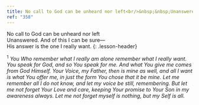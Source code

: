 ```yaml
---
title: No call to God can be unheard nor left<br/>&nbsp;&nbsp;Unanswered. And of this I can be sure;<br/>&nbsp;&nbsp;His answer is the one I really want.
ref: "358"
---
```


No call to God can be unheard nor left<br/>
Unanswered. And of this I can be sure—<br/>
His answer is the one I really want.
{: .lesson-header}

<sup>1</sup> *You Who remember what I really am alone remember what I
really want. You speak for God, and so You speak for me. And what You
give me comes from God Himself. Your Voice, my Father, then is mine as
well, and all I want is what You offer me, in just the form You chose
that it be mine. Let me remember all I do not know, and let my voice be
still, remembering. But let me not forget Your Love and care, keeping
Your promise to Your Son in my awareness always. Let me not forget
myself is nothing, but my Self is all.*

